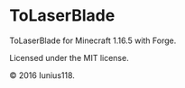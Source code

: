 # ToLaserBlade

ToLaserBlade for Minecraft 1.16.5 with Forge.

Licensed under the MIT license.

&copy; 2016 Iunius118.
